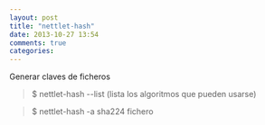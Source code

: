 ```yaml
---
layout: post
title: "nettlet-hash"
date: 2013-10-27 13:54
comments: true
categories: 
---
```

Generar claves de ficheros 

>$ nettlet-hash --list  (lista los algoritmos que pueden usarse) 

>$ nettlet-hash -a sha224 fichero 

